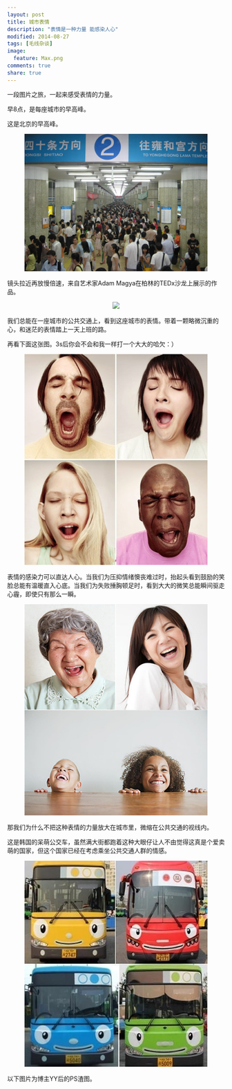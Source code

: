 ```yaml
---
layout: post
title: 城市表情
description: "表情是一种力量 能感染人心"
modified: 2014-08-27
tags: [毛线杂谈]
image:
  feature: Max.png
comments: true
share: true
---
```


一段图片之旅，一起来感受表情的力量。

早8点，是每座城市的早高峰。

这是北京的早高峰。

<div style="text-align:center">
    <figure>
        <a><img src="/images/blog/8am-in-beijing.jpg"/></a>
    </figure>
</div>

镜头拉近再放慢倍速，来自艺术家Adam Magya在柏林的TEDx沙龙上展示的作品。

<div style="text-align:center">
    <figure>
        <a><img src="/images/blog/slowly-faces-in-beijing-subway.gif"/></a>
    </figure>
</div>

我们总能在一座城市的公共交通上，看到这座城市的表情。带着一颗略微沉重的心，和迷茫的表情踏上一天上班的路。

再看下面这张图。3s后你会不会和我一样打一个大大的哈欠：）

<div style="text-align:center">
    <figure>
        <a><img src="/images/blog/tired.jpg"/></a>
    </figure>
</div>

表情的感染力可以直达人心。当我们为压抑情绪懊丧难过时，抬起头看到鼓励的笑脸总能有温暖直入心底。当我们为失败捶胸顿足时，看到大大的微笑总能瞬间驱走心霾，即使只有那么一瞬。

<div style="text-align:center">
    <figure>
        <a><img src="/images/blog/smiling-faces.jpg"/></a>
    </figure>
</div>

那我们为什么不把这种表情的力量放大在城市里，微缩在公共交通的视线内。

这是韩国的呆萌公交车，虽然满大街都跑着这种大眼仔让人不由觉得这真是个爱卖萌的国家，但这个国家已经在考虑乘坐公共交通人群的情感。

<div style="text-align:center">
    <figure>
        <a><img src="/images/blog/bus-in-Korea.jpg"/></a>
    </figure>
</div>

以下图片为博主YY后的PS渣图。


